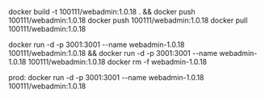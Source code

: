 docker build -t 100111/webadmin:1.0.18 . && docker push 100111/webadmin:1.0.18
docker push 100111/webadmin:1.0.18
docker pull 100111/webadmin:1.0.18

docker run -d -p 3001:3001 --name webadmin-1.0.18 100111/webadmin:1.0.18 && docker run -d -p 3001:3001 --name webadmin-1.0.18 100111/webadmin:1.0.18
docker rm -f webadmin-1.0.18

prod: 
docker run -d -p 3001:3001 --name webadmin-1.0.18 100111/webadmin:1.0.18
